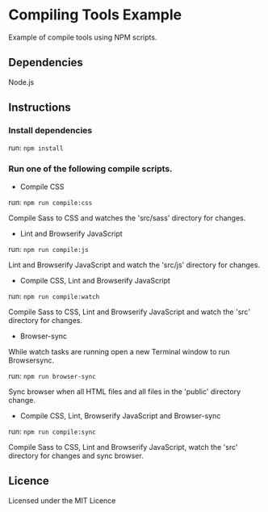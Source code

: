 # Compiling Tools Example

Example of compile tools using NPM scripts.

## Dependencies

Node.js

## Instructions

### Install dependencies

run: `npm install`

### Run one of the following compile scripts.

* Compile CSS

run: `npm run compile:css`

Compile Sass to CSS and watches the 'src/sass' directory for changes.

* Lint and Browserify JavaScript

run: `npm run compile:js`

Lint and Browserify JavaScript and watch the 'src/js' directory for changes.

* Compile CSS, Lint and Browserify JavaScript

run: `npm run compile:watch`

Compile Sass to CSS, Lint and Browserify JavaScript and watch the 'src' directory for changes.

* Browser-sync

While watch tasks are running open a new Terminal window to run Browsersync.

run: `npm run browser-sync`

Sync browser when all HTML files and all files in the 'public' directory change.

* Compile CSS, Lint, Browserify JavaScript and Browser-sync

run: `npm run compile:sync`

Compile Sass to CSS, Lint and Browserify JavaScript, watch the 'src' directory for changes and sync browser.

## Licence

Licensed under the MIT Licence
